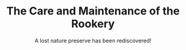 ---
title: The Care and Maintenance of the Rookery
subtitle: A lost nature preserve has been rediscovered!
image: rookery_Cover_dmsguild.jpg
alt_image: 
alt: Hidden 
product_link: https://www.dmsguild.com/product/390440/WBWDCRook11-The-Care-and-Maintenance-of-the-Rookery?affiliate_id=1739130
selling_site: DMsGuild
type: al
featured: false
progress:
  percent: 100
  status: finished
stats:
  system: dnd5e
  type: Adventure
  level: Tier 1 APL 2
  duration: 4 hours
---
